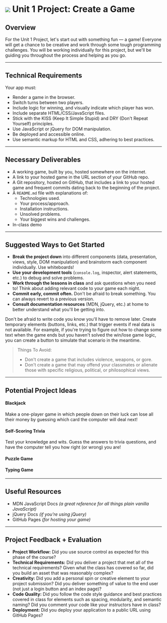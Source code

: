 # ![](https://ga-dash.s3.amazonaws.com/production/assets/logo-9f88ae6c9c3871690e33280fcf557f33.png) Unit 1 Project: Create a Game

## Overview

For the Unit 1 Project, let's start out with something fun — a game!
Everyone will get a chance to be creative and work through some tough programming challenges. You will be working individually for this project, but we'll be guiding you throughout the process and helping as you go.

---

## Technical Requirements
Your app must:

- Render a game in the browser.
- Switch turns between two players.
- Include logic for winning, and visually indicate which player has won.
- Include separate HTML/CSS/JavaScript files.
- Stick with the KISS (Keep It Simple Stupid) and DRY (Don't Repeat Yourself) principles.
- Use JavaScript or jQuery for DOM manipulation.
- Be deployed and accessible online.
- Use semantic markup for HTML and CSS, adhering to best practices.

***

## Necessary Deliverables

- A working game, built by you, hosted somewhere on the internet.
- A link to your hosted game in the URL section of your GitHub repo.
- A Git repository, hosted on GitHub, that includes a link to your hosted game and frequent commits dating back to the beginning of the project.
- A `README.md` file with explanations of:
  - Technologies used.
  - Your process/approach.
  - Installation instructions.
  - Unsolved problems.
  - Your biggest wins and challenges.
- In-class demo

***

## Suggested Ways to Get Started

- **Break the project down** into different components (data, presentation, views, style, DOM manipulation) and brainstorm each component individually. Use whiteboards!
- **Use your development tools** (`console.log`, inspector, alert statements, etc.) to debug and solve problems.
- **Work through the lessons in class** and ask questions when you need to! Think about adding relevant code to your game each night.
- **Commit early, commit often.** Don't be afraid to break something. You can always revert to a previous version.
- **Consult documentation resources** (MDN, jQuery, etc.) at home to better understand what you'll be getting into.

Don't be afraid to write code you know you'll have to remove later. Create temporary elements (buttons, links, etc.) that trigger events if real data is not available. For example, if you're trying to figure out how to change some text when the game ends but you haven't solved the win/lose game logic, you can create a button to simulate that scenario in the meantime.

>Things To Avoid:
>- Don't create a game that includes violence, weapons, or gore.
>- Don't create a game that may offend your classmates or alienate those with specific religious, political, or philosophical views.

***

## Potential Project Ideas

#### Blackjack
Make a one-player game in which people down on their luck can lose all their money by guessing which card the computer will deal next!
#### Self-Scoring Trivia
Test your knowledge and wits. Guess the answers to trivia questions, and have the computer tell you how right (or wrong) you are!
#### Puzzle Game
#### Typing Game

***

## Useful Resources
- MDN JavaScript Docs _(a great reference for all things plain vanilla JavaScript)_
- jQuery Docs _(if you're using jQuery)_
- GitHub Pages _(for hosting your game)_

***

## Project Feedback + Evaluation
- **Project Workflow:** Did you use source control as expected for this phase of the course?
- **Technical Requirements:** Did you deliver a project that met all of the technical requirements? Given what the class has covered so far, did you build an asset that was reasonably complex?
- **Creativity:** Did you add a personal spin or creative element to your project submission? Did you deliver something of value to the end user (not just a login button and an index page)?
- **Code Quality:** Did you follow the code style guidance and best practices covered in class for elements such as spacing, modularity, and semantic naming? Did you comment your code like your instructors have in class?
- **Deployment:** Did you deploy your application to a public URL using GitHub Pages?
